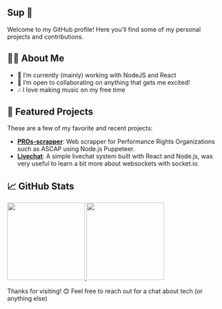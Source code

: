 ## Sup 👋

Welcome to my GitHub profile! Here you'll find some of my personal projects and contributions.

## 👨‍💻 About Me

- 🌱 I’m currently (mainly) working with NodeJS and React
- 👯 I’m open to collaborating on anything that gets me excited!
- 🎶 I love making music on my free time 

## 🚀 Featured Projects

These are a few of my favorite and recent projects:

- [**PROs-scrapper**](https://github.com/RogerBambinetti/PROs-scrapper-nodejs): Web scrapper for Performance Rights Organizations such as ASCAP using Node.js Puppeteer.
- [**Livechat**](https://github.com/RogerBambinetti/live-chat-nodejs-reactjs): A simple livechat system built with React and Node.js, was very useful to learn a bit more about websockets with socket.io.

## 📈 GitHub Stats

  <a href="https://github.com/RogerBambinetti">
    <img height="180em" src="https://github-readme-stats.vercel.app/api?username=RogerBambinetti&show_icons=true&theme=dracula&include_all_commits=true&count_private=true"/>
    <img height="180em" src="https://github-readme-stats.vercel.app/api/top-langs/?username=RogerBambinetti&layout=compact&langs_count=7&theme=dracula"/>
  </a>

Thanks for visiting! 😊 Feel free to reach out for a chat about tech (or anything else)

